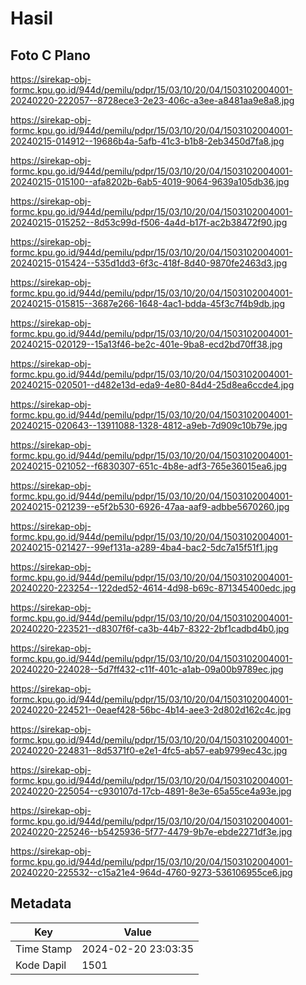 # Hasil

## Foto C Plano

https://sirekap-obj-formc.kpu.go.id/944d/pemilu/pdpr/15/03/10/20/04/1503102004001-20240220-222057--8728ece3-2e23-406c-a3ee-a8481aa9e8a8.jpg

https://sirekap-obj-formc.kpu.go.id/944d/pemilu/pdpr/15/03/10/20/04/1503102004001-20240215-014912--19686b4a-5afb-41c3-b1b8-2eb3450d7fa8.jpg

https://sirekap-obj-formc.kpu.go.id/944d/pemilu/pdpr/15/03/10/20/04/1503102004001-20240215-015100--afa8202b-6ab5-4019-9064-9639a105db36.jpg

https://sirekap-obj-formc.kpu.go.id/944d/pemilu/pdpr/15/03/10/20/04/1503102004001-20240215-015252--8d53c99d-f506-4a4d-b17f-ac2b38472f90.jpg

https://sirekap-obj-formc.kpu.go.id/944d/pemilu/pdpr/15/03/10/20/04/1503102004001-20240215-015424--535d1dd3-6f3c-418f-8d40-9870fe2463d3.jpg

https://sirekap-obj-formc.kpu.go.id/944d/pemilu/pdpr/15/03/10/20/04/1503102004001-20240215-015815--3687e266-1648-4ac1-bdda-45f3c7f4b9db.jpg

https://sirekap-obj-formc.kpu.go.id/944d/pemilu/pdpr/15/03/10/20/04/1503102004001-20240215-020129--15a13f46-be2c-401e-9ba8-ecd2bd70ff38.jpg

https://sirekap-obj-formc.kpu.go.id/944d/pemilu/pdpr/15/03/10/20/04/1503102004001-20240215-020501--d482e13d-eda9-4e80-84d4-25d8ea6ccde4.jpg

https://sirekap-obj-formc.kpu.go.id/944d/pemilu/pdpr/15/03/10/20/04/1503102004001-20240215-020643--13911088-1328-4812-a9eb-7d909c10b79e.jpg

https://sirekap-obj-formc.kpu.go.id/944d/pemilu/pdpr/15/03/10/20/04/1503102004001-20240215-021052--f6830307-651c-4b8e-adf3-765e36015ea6.jpg

https://sirekap-obj-formc.kpu.go.id/944d/pemilu/pdpr/15/03/10/20/04/1503102004001-20240215-021239--e5f2b530-6926-47aa-aaf9-adbbe5670260.jpg

https://sirekap-obj-formc.kpu.go.id/944d/pemilu/pdpr/15/03/10/20/04/1503102004001-20240215-021427--99ef131a-a289-4ba4-bac2-5dc7a15f51f1.jpg

https://sirekap-obj-formc.kpu.go.id/944d/pemilu/pdpr/15/03/10/20/04/1503102004001-20240220-223254--122ded52-4614-4d98-b69c-871345400edc.jpg

https://sirekap-obj-formc.kpu.go.id/944d/pemilu/pdpr/15/03/10/20/04/1503102004001-20240220-223521--d8307f6f-ca3b-44b7-8322-2bf1cadbd4b0.jpg

https://sirekap-obj-formc.kpu.go.id/944d/pemilu/pdpr/15/03/10/20/04/1503102004001-20240220-224028--5d7ff432-c11f-401c-a1ab-09a00b9789ec.jpg

https://sirekap-obj-formc.kpu.go.id/944d/pemilu/pdpr/15/03/10/20/04/1503102004001-20240220-224521--0eaef428-56bc-4b14-aee3-2d802d162c4c.jpg

https://sirekap-obj-formc.kpu.go.id/944d/pemilu/pdpr/15/03/10/20/04/1503102004001-20240220-224831--8d5371f0-e2e1-4fc5-ab57-eab9799ec43c.jpg

https://sirekap-obj-formc.kpu.go.id/944d/pemilu/pdpr/15/03/10/20/04/1503102004001-20240220-225054--c930107d-17cb-4891-8e3e-65a55ce4a93e.jpg

https://sirekap-obj-formc.kpu.go.id/944d/pemilu/pdpr/15/03/10/20/04/1503102004001-20240220-225246--b5425936-5f77-4479-9b7e-ebde2271df3e.jpg

https://sirekap-obj-formc.kpu.go.id/944d/pemilu/pdpr/15/03/10/20/04/1503102004001-20240220-225532--c15a21e4-964d-4760-9273-536106955ce6.jpg


## Metadata

| Key        | Value               |
| ---------- | ------------------- |
| Time Stamp | 2024-02-20 23:03:35 |
| Kode Dapil | 1501                |



